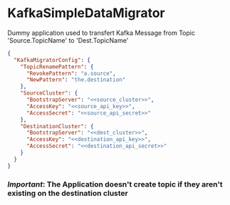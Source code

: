 # KafkaSimpleDataMigrator

Dummy application used to transfert Kafka Message from Topic 'Source.TopicName' to 'Dest.TopicName'

```json
{
  "KafkaMigratorConfig": {
    "TopicRenamePattern": {
      "RevokePattern": "a.source",
      "NewPattern": "the.destination"
    },
    "SourceCluster": {
      "BootstrapServer": "<<source_cluster>>",
      "AccessKey": "<<source_api_key>>",
      "AccessSecret": "<<source_api_secret>>"
    },
    "DestinationCluster": {
      "BootstrapServer": "<<dest_cluster>>",
      "AccessKey": "<<destination_api_key>>",
      "AccessSecret": "<<destination_api_secret>>"
    }
  }
}
```

### ***Important***: The Application doesn't create topic if they aren't existing on the destination cluster